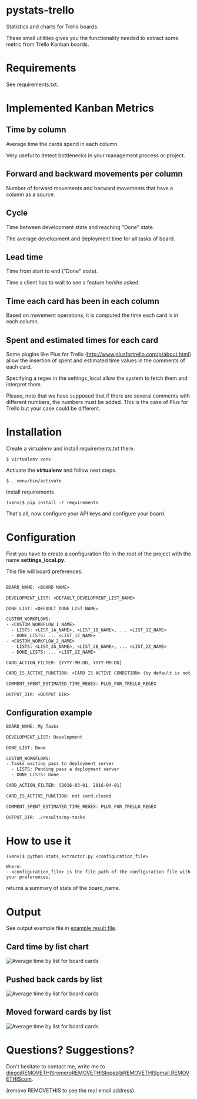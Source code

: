 # pystats-trello

Statistics and charts for Trello boards.

These small utilities gives you the functionality needed to extract some metric from Trello Kanban boards.

# Requirements

See requirements.txt.


# Implemented Kanban Metrics

## Time by column

Average time the cards spend in each column.

Very useful to detect bottlenecks in your management process or project.

## Forward and backward movements per column

Number of forward movements and bacward movements that have a column as a source.

## Cycle

Time between development state and reaching "Done" state.

The average development and deployment time for all tasks of board.

## Lead time

Time from start to end ("Done" state).

Time a client has to wait to see a feature he/she asked.

## Time each card has been in each column

Based on movement operations, it is computed the time each card is in each column.

## Spent and estimated times for each card

Some plugins like Plus for Trello (http://www.plusfortrello.com/p/about.html)
allow the insertion of spent and estimated time values in the comments of each
card.

Specifying a regex in the settings_local allow the system to fetch them and
interpret them.

Please, note that we have supposed that if there are several comments with different
numbers, the numbers must be added. This is the case of Plus for Trello but your
case could be different.

# Installation

Create a virtualenv and install requirements.txt there.

```shell
$ virtualenv venv
```

Activate the **virtualenv** and follow next steps.

```shell
$ . venv/bin/activate
```

Install requirements

```shell
(venv)$ pip install -r requirements
```

That's all, now configure your API keys and configure your board.

# Configuration

First you have to create a configuration file in the root of the project with the name **settings_local.py**.

This file will board preferences:

```txt

BOARD_NAME: <BOARD NAME>

DEVELOPMENT_LIST: <DEFAULT_DEVELOPMENT_LIST_NAME>

DONE_LIST: <DEFAULT_DONE_LIST_NAME>

CUSTOM_WORKFLOWS:
- <CUSTOM_WORKFLOW_1_NAME>
  - LISTS: <LIST_1A_NAME>, <LIST_1B_NAME>, ... <LIST_1Z_NAME>
  - DONE_LISTS: ... <LIST_1Z_NAME>
- <CUSTOM_WORKFLOW_2_NAME>
  - LISTS: <LIST_2A_NAME>, <LIST_2B_NAME>, ... <LIST_2Z_NAME>
  - DONE_LISTS: ... <LIST_2Z_NAME>

CARD_ACTION_FILTER: [YYYY-MM-DD, YYYY-MM-DD]

CARD_IS_ACTIVE_FUNCTION: <CARD IS ACTIVE CONDITION> (by default is not card.closed)

COMMENT_SPENT_ESTIMATED_TIME_REGEX: PLUS_FOR_TRELLO_REGEX

OUTPUT_DIR: <OUTPUT DIR>
```

## Configuration example

```txt
BOARD_NAME: My Tasks

DEVELOPMENT_LIST: Development

DONE_LIST: Done

CUSTOM_WORKFLOWS:
- Tasks waiting pass to deployment server
  - LISTS: Pending pass a deployment server
  - DONE_LISTS: Done

CARD_ACTION_FILTER: [2016-03-01, 2016-04-01]

CARD_IS_ACTIVE_FUNCTION: not card.closed

COMMENT_SPENT_ESTIMATED_TIME_REGEX: PLUS_FOR_TRELLO_REGEX

OUTPUT_DIR: ./results/my-tasks
```


# How to use it

```shell
(venv)$ python stats_extractor.py <configuration_file>

Where:
- <configuration_file> is the file path of the configuration file with your preferences.
```

returns a summary of stats of the board_name.

# Output

See output example file in [example result file](result-examples/results-for-board-example-datetime.txt).

## Card time by list chart

![Average time by list for board cards](result-examples/results-time-by-list-example.png)

## Pushed back cards by list

![Average time by list for board cards](result-examples/backward_movements_by_list.png)

## Moved forward cards by list

![Average time by list for board cards](result-examples/forward_movements_by_list.png)


# Questions? Suggestions?

Don't hesitate to contact me, write me to diegojREMOVETHISromeroREMOVETHISlopez@REMOVETHISgmail.REMOVETHIScom.

(remove REMOVETHIS to see the real email address)